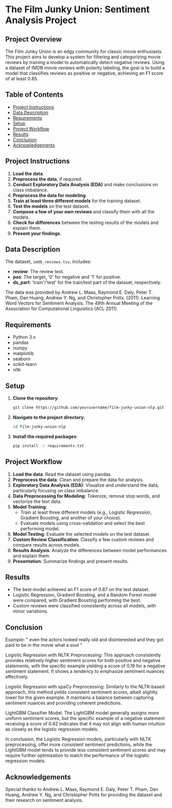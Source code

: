 # The Film Junky Union: Sentiment Analysis Project

## Project Overview

The Film Junky Union is an edgy community for classic movie enthusiasts. This project aims to develop a system for filtering and categorizing movie reviews by training a model to automatically detect negative reviews. Using a dataset of IMDB movie reviews with polarity labeling, the goal is to build a model that classifies reviews as positive or negative, achieving an F1 score of at least 0.85.

## Table of Contents

- [Project Instructions](#project-instructions)
- [Data Description](#data-description)
- [Requirements](#requirements)
- [Setup](#setup)
- [Project Workflow](#project-workflow)
- [Results](#results)
- [Conclusion](#conclusion)
- [Acknowledgements](#acknowledgements)

## Project Instructions

1. **Load the data**.
2. **Preprocess the data**, if required.
3. **Conduct Exploratory Data Analysis (EDA)** and make conclusions on class imbalance.
4. **Preprocess the data for modeling**.
5. **Train at least three different models** for the training dataset.
6. **Test the models** on the test dataset.
7. **Compose a few of your own reviews** and classify them with all the models.
8. **Check for differences** between the testing results of the models and explain them.
9. **Present your findings**.

## Data Description

The dataset, `imdb_reviews.tsv`, includes:

- **review**: The review text.
- **pos**: The target, '0' for negative and '1' for positive.
- **ds_part**: 'train'/'test' for the train/test part of the dataset, respectively.

The data was provided by Andrew L. Maas, Raymond E. Daly, Peter T. Pham, Dan Huang, Andrew Y. Ng, and Christopher Potts. (2011). Learning Word Vectors for Sentiment Analysis. The 49th Annual Meeting of the Association for Computational Linguistics (ACL 2011).

## Requirements

- Python 3.x
- pandas
- numpy
- matplotlib
- seaborn
- scikit-learn
- nltk

## Setup

1. **Clone the repository**:
    ```bash
    git clone https://github.com/yourusername/film-junky-union-nlp.git
    ```
2. **Navigate to the project directory**:
    ```bash
    cd film-junky-union-nlp
    ```
3. **Install the required packages**:
    ```bash
    pip install -r requirements.txt
    ```

## Project Workflow

1. **Load the data**: Read the dataset using pandas.
2. **Preprocess the data**: Clean and prepare the data for analysis.
3. **Exploratory Data Analysis (EDA)**: Visualize and understand the data, particularly focusing on class imbalance.
4. **Data Preprocessing for Modeling**: Tokenize, remove stop words, and vectorize the text data.
5. **Model Training**:
    - Train at least three different models (e.g., Logistic Regression, Gradient Boosting, and another of your choice).
    - Evaluate models using cross-validation and select the best performing model.
6. **Model Testing**: Evaluate the selected models on the test dataset.
7. **Custom Review Classification**: Classify a few custom reviews and compare results across models.
8. **Results Analysis**: Analyze the differences between model performances and explain them.
9. **Presentation**: Summarize findings and present results.

## Results

- The best model achieved an F1 score of 0.87 on the test dataset.
- Logistic Regression, Gradient Boosting, and a Random Forest model were compared, with Gradient Boosting performing the best.
- Custom reviews were classified consistently across all models, with minor variations.

## Conclusion

Example: " even the actors looked really old and disinterested and they got paid to be in the movie what a soul "

Logistic Regression with NLTK Preprocessing: This approach consistently provides relatively higher sentiment scores for both positive and negative statements, with the specific example yielding a score of 0.19 for a negative sentiment statement. It shows a tendency to emphasize sentiment nuances effectively.

Logistic Regression with spaCy Preprocessing: Similarly to the NLTK-based approach, this method yields consistent sentiment scores, albeit slightly lower for the given example. It maintains a balance between capturing sentiment nuances and providing coherent predictions.

LightGBM Classifier Model: The LightGBM model generally assigns more uniform sentiment scores, but the specific example of a negative statement receiving a score of 0.62 indicates that it may not align with human intuition as closely as the logistic regression models.

In conclusion, the Logistic Regression models, particularly with NLTK preprocessing, offer more consistent sentiment predictions, while the LightGBM model tends to provide less consistent sentiment scores and may require further optimization to match the performance of the logistic regression models.

## Acknowledgements

Special thanks to Andrew L. Maas, Raymond E. Daly, Peter T. Pham, Dan Huang, Andrew Y. Ng, and Christopher Potts for providing the dataset and their research on sentiment analysis.
